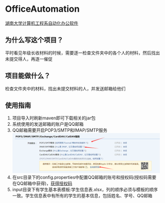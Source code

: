 # OfficeAutomation
[湖南大学计算机工程系自动化办公软件](https://github.com/dengxiangjun/OfficeAutomation)
## 为什么写这个项目？
平时看见年级长收材料的时候，需要逐一检查文件夹中的各个人的材料，然后找出未提交得人，再逐一催促
## 项目能做什么？
检查文件夹中的材料，找出未提交材料的人，并发送邮箱给他们

## 使用指南
1. 项目导入时刷新maven即可下载相关的jar包
2. 系统使用的发送邮箱的账户是QQ邮箱
3. QQ邮箱需要开启POP3/SMTP和IMAP/SMTP服务![](image/qq邮箱配置.png)
4. 在src目录下的config.properties中配置QQ邮箱的账号和授权码(授权码需要在QQ邮箱中获得)，[获得授权码](https://jingyan.baidu.com/article/fedf0737af2b4035ac8977ea.html)
5. input目录下有学生基本表模板:学生信息表.xlsx，列的顺序必须与模板的顺序一致。学生信息表中有所有的学生的基本信息，包括姓名、学号、QQ邮箱
